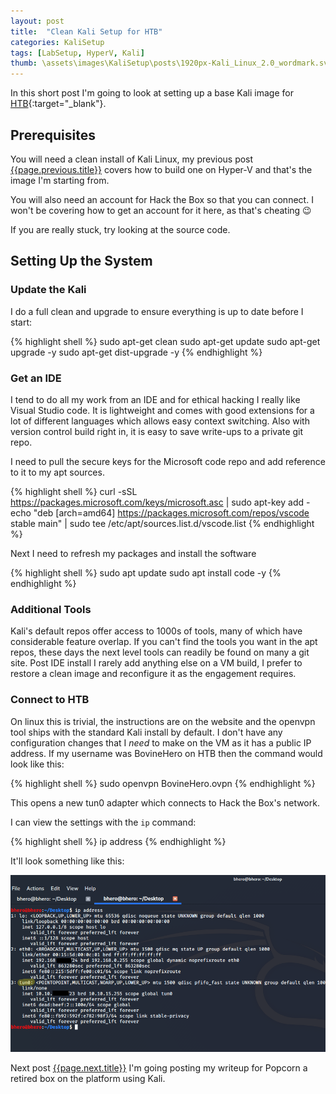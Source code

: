 ```yaml
---
layout: post
title:  "Clean Kali Setup for HTB"
categories: KaliSetup
tags: [LabSetup, HyperV, Kali]
thumb: \assets\images\KaliSetup\posts\1920px-Kali_Linux_2.0_wordmark.svg.png
---
```


In this short post I'm going to look at setting up a base Kali image for [HTB](https://www.hackthebox.eu/home){:target="_blank"}.

## Prerequisites

You will need a clean install of Kali Linux, my previous post [{{page.previous.title}}]({{page.previous.url}}) covers how to build one on Hyper-V and that's the image I'm starting from.

You will also need an account for Hack the Box so that you can connect. I won't be covering how to get an account for it here, as that's cheating &#128521; 

If you are really stuck, try looking at the source code.     

## Setting Up the System

### Update the Kali

I do a full clean and upgrade to ensure everything is up to date before I start:

{% highlight shell %}
sudo apt-get clean 
sudo apt-get update 
sudo apt-get upgrade -y 
sudo apt-get dist-upgrade -y
{% endhighlight %}

### Get an IDE

I tend to do all my work from an IDE and for ethical hacking I really like Visual Studio code. It is lightweight and comes with good extensions for a lot of different languages which allows easy context switching. Also with version control build right in, it is easy to save write-ups to a private git repo.

I need to pull the secure keys for the Microsoft code repo and add reference to it to my apt sources.

{% highlight shell %}
curl -sSL https://packages.microsoft.com/keys/microsoft.asc | sudo apt-key add -
echo "deb [arch=amd64] https://packages.microsoft.com/repos/vscode stable main" | sudo tee /etc/apt/sources.list.d/vscode.list
{% endhighlight %}

Next I need to refresh my packages and install the software

{% highlight shell %}
sudo apt update
sudo apt install code -y
{% endhighlight %}

### Additional Tools

Kali's default repos offer access to 1000s of tools, many of which have considerable feature overlap. If you can't find the tools you want in the apt repos, these days the next level tools can readily be found on many a git site. Post IDE install I rarely add anything else on a VM build, I prefer to restore a clean image and reconfigure it as the engagement requires. 

### Connect to HTB

On linux this is trivial, the instructions are on the website and the openvpn tool ships with the standard Kali install by default. I don't have any configuration changes that I _need_ to make on the VM as it has a public IP address. If my username was BovineHero on HTB then the command would look like this:

{% highlight shell %}
sudo openvpn BovineHero.ovpn
{% endhighlight %}

This opens a new tun0 adapter which connects to Hack the Box's network.

I can view the settings with the `ip` command:

{% highlight shell %}
ip address
{% endhighlight %}

It'll look something like this:

![tun0.png](\assets\images\KaliSetup\posts\tun0.png)

Next post [{{page.next.title}}]({{page.next.url}}) I'm going posting my writeup for Popcorn a retired box on the platform using Kali.
